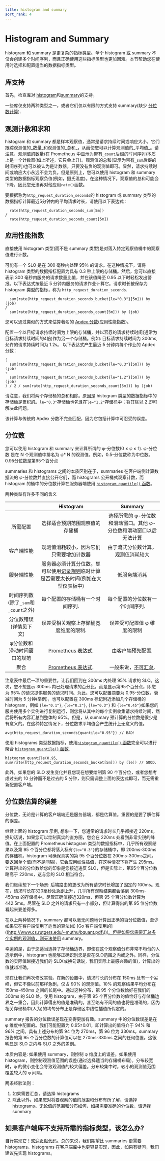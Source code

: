 ```yaml
---
title: histogram and summary
sort_rank: 4
---
```


# Histogram and Summary

histogram 和 summary 是更复杂的指标类型。单个 histogram 或 summary 不仅会创建多个时间序列，而且正确使用这些指标类型也更加困难。本节帮助您在使用时选择和配置适当的数据指标类型。

## 库支持 <a id="library-support"></a>

首先，检查库对 [histogram](/concepts/metric_types/#histogram)和[summary](/concepts/metric_types/#summary)的支持。

一些库仅支持两种类型之一，或者它们仅以有限的方式支持 summary\(缺少 [分位数计算]()\).

## 观测计数和求和 <a id="count-and-sum-of-observations"></a>

histogram 和 summary 都是样本观察值，通常是请求持续时间或响应大小。它们跟踪观测值的_数量_和观测值的_总和_，从而使您可以计算观测值的_平均值_。请注意，观测值的数量\(在 Prometheus 中显示为带有`_count`后缀的时间序列\)本质上是一个计数器\(如上所述，它只会上升\)。观测值的总和\(显示为带有`_sum`后缀的时间序列\)也可以被认为是计数器，只要没有负的观测值即可。显然，请求持续时间或响应大小永远不会为负。但是原则上，您可以使用 histogram 和 summary 类型的数据指标观察负值\(例如，摄氏温度\)。在这种情况下，观察值的总和可能会下降，因此您无法再对他应用`rate()`函数。

要根据称为`http_request_duration_seconds`的 histogram 或 summary 类型的数据指标计算最近5分钟内的平均请求时长，请使用以下表达式：

```text
  rate(http_request_duration_seconds_sum[5m])
/
  rate(http_request_duration_seconds_count[5m])
```

## 应用性能指数 <a id="apdex-score"></a>

直接使用 histogram 类型\(而不是 summary 类型\)是对落入特定观察值桶中的观察值进行计数。

可能有一个 SLO 是在 300 毫秒内处理 95％ 的请求。在这种情况下，请将 histogram 类型的数据指标配置为具有 0.3 秒上限的存储桶。然后，您可以直接表示 300 毫秒内服务的请求数量比值，并在该值降至 0.95 以下时轻松发出警报。以下表达式按最近 5 分钟内服务的请求作业计算它。请求时长被保存为 histogram 类型的指标，称为 `http_request_duration_seconds`.

```text
  sum(rate(http_request_duration_seconds_bucket{le="0.3"}[5m])) by (job)
/
  sum(rate(http_request_duration_seconds_count[5m])) by (job)
```

您可以通过类似的方式来估算著名的 [Apdex 分数](http://en.wikipedia.org/wiki/Apdex)\(应用性能指数\)。

配置一个以目标请求持续时间为上限的存储桶，并以容忍的请求持续时间\(通常为目标请求持续时间的4倍\)作为另一个存储桶。例如: 目标请求持续时间为 300ms,允许的请求持续时间为 1.2s。 以下表达式产生最近 5 分钟内每个作业的 Apdex 分数：

```text
(
  sum(rate(http_request_duration_seconds_bucket{le="0.3"}[5m])) by (job)
+
  sum(rate(http_request_duration_seconds_bucket{le="1.2"}[5m])) by (job)
) / 2 / sum(rate(http_request_duration_seconds_count[5m])) by (job)
```

请注意，我们将两个存储桶的总和相除。原因是 histogram 类型的数据指标中的存储桶是[累积](https://en.wikipedia.org/wiki/Histogram#Cumulative_histogram)的。`le="0.3"`存储桶也包含在`le="1.2"`存储桶中；将其除以 2 即可解决此问题。

该计算与传统的 Apdex 分数不完全匹配，因为它包括计算中可忍受的误差。

## 分位数 <a id="quantiles"></a>

您可以使用 histogram 和 summary 来计算所谓的 φ-分位数\(0 ≤ φ ≤ 1\). φ-分位数 是在 N 个观测值中排名为 φ\* N 的观测值。例如，0.5-分位数称为中位数。0.95分位数是第95个百分点

summaries 和 histograms 之间的本质区别在于，summaries 在客户端侧计算数据流的 φ-分位数并直接公开它们，而 histograms 公开桶式观察计数，而 histogram 的桶中的分位数计算在服务器端使用 [`histogram_quantile()` 函数](prometheus/latest/querying/functions/#histogram_quantile)。

两种类型有许多不同的含义

|  | Histogram | Summary |
| :---: | :---: | :---: |
| 所需配置 | 选择适合预期范围观察值的存储桶 | 选择所需的 φ-分位数和滑动窗口。其他 φ-分位数和滑动窗口以后无法计算 |
| 客户端性能 | 观测值消耗较小，因为它们只需要增加计数器 | 由于流式分位数计算，观测值消耗较大 |
| 服务端性能 | 服务器必须计算分位数。您可以使用[记录规则](/prometheus/configuration/recording_rules/#recording-rules)临时计算是否需要太长时间\(例如在大型仪表板中\) | 低服务端消耗 |
| 时间序列数\(除了`_sum`和`_count`之外\) | 每个配置的存储桶有一个时间序列. | 每个配置的分位数有一个时间序列. |
| 分位数错误\(详情见下文\) | 误差受相关观察上存储桶宽度维度的限制. | 误差受可配置值 φ 维度的限制 |
| φ分位数和滑动时间窗口的规范 | [Prometheus 表达式](/prometheus/querying/functions/#histogram_quantile). | 由客户端预先配置. |
| 聚合 | [Prometheus 表达式](/prometheus/querying/functions/#histogram_quantile). | 一般来说，[不可汇总](http://latencytipoftheday.blogspot.de/2014/06/latencytipoftheday-you-cant-average.html). |

注意表中最后一项的重要性。让我们回到在 300ms 内处理 95% 请求的 SLO。这次，您不想显示 300ms 内已处理请求的百分比，而是显示第95个百分点，即您为 95% 的请求提供服务的请求时间。为此，您可以配置摘要为 0.95-分位数，衰减时间为 5 分钟\(举例\)，也可以配置在 300ms 标记附近添加几个存储桶的 histogram，例如 `{le="0.1"}`, `{le="0.2"}`, `{le="0.3"}` 和 `{le="0.45"}`如果您的服务使用多个实例进行复制运行，则您将从其中的每个实例收集请求持续时间，然后将所有内容汇总到整体的 95%。但是，从 summary 预计算的分位数是很少是有意义的。在这种特定情况下，分位数求平均值会产生统计上无意义的值。

```text
avg(http_request_duration_seconds{quantile="0.95"}) // BAD!
```

使用 histograms 类型数据指标，使用[`histogram_quantile()` 函数](/prometheus/querying/functions/#histogram_quantile)完全可以进行聚合 [`histogram_quantile()` 函数](/prometheus/querying/functions/#histogram_quantile).

```text
histogram_quantile(0.95, sum(rate(http_request_duration_seconds_bucket[5m])) by (le)) // GOOD.
```

此外，如果您的 SLO 发生变化并且您现在想要绘制第 90 个百分位，或者您想考虑过去的 10 分钟而不是过去的 5 分钟，则只需调整上面的表达式即可，而无需重新配置客户端。

## 分位数估算的误差 <a id="errors-of-quantile-estimation"></a>

分位数，无论是计算的客户端端还是服务器端，都是估算值。重要的是要了解估算的误差。

继续上面的 histogram 示例, 想象一下，您通常的请求时长几乎都接近 220ms，换句话说，如果您可以绘制真实的直方图，您会在 220ms 处看到非常尖锐的峰值。在上面配置的 Prometheus histogram 类型的数据指标中，几乎所有观察结果以及第 95 个百分位都将落入标有`{le="0.3"}`的存储桶中，即 200ms-300ms 的存储桶。histogram 可确保真实的第 95 个百分位数在 200ms-300ms之间。要返回单个值\(而不是间隔\)，它会应用线性插值，在这种情况下将产生 295ms。计算得出的分位数给您的印象是您接近违反 SLO，但是实际上，第95个百分位数略高于 220ms，这与您的 SLO 相当符合。

我们继续想下一个场景: 后端路由的更改为所有请求时长增加了固定的 100ms。现在，请求时长在320毫秒处急剧上升，几乎所有观察结果都会落到 300ms-450ms 的存储桶中。尽管正确值接近320ms，但第 95 个百分位数计算为 442.5ms。尽管在 SLO 之外的请求只有一小部分，但计算得出的第 95 位分位数看起来要差得多。

在以上两种情况下，summary 都可以毫无问题地计算出正确的百分位数值，至少如果它在客户端使用了适当的算法\(如 \[Go 客户端使用的\]\(\([http://www.cs.rutgers.edu/~muthu/bquant.pdf\)\)\)。但是如果您需要汇总多个实例的观测值，则无法使用](http://www.cs.rutgers.edu/~muthu/bquant.pdf%29%29%29。但是如果您需要汇总多个实例的观测值，则无法使用) summary。

幸运的是，由于您适当选择了存储桶边界，即使在这个观察值分布非常不均匀的人造示例中，histogram 也能够正确识别您是否在SLO范围之内或之外。同样，分位数的实际值越接近我们的 SLO\(或换句话说，我们实际上最感兴趣的值\)，计算出的值就越准确。

现在让我们再次修改实验。在新的设置中，请求时长的分布在 150ms 处有一个尖峰，但它不像以前那样急剧，仅占 90% 的观测值。10% 的观察结果平均分布在 150ms-450ms 之间的长尾中。通过这种分布，第 95 个分位数恰好在我们的 300ms 的 SLO 处。使用 histogram，由于第 95 个百分位数的值恰好与存储桶边界之一重合，因此计算得出的值是准确的。甚至略有不同的值也将是准确的，因为相关存储桶中\(人为\)的均匀分布正是存储区中线性插值所假定的。

summary 报告的分位数误差现在变得更加有趣。summary 中的分位数误差是在 φ 维度中配置的。我们可能配置为 0.95±0.01，即计算出的值将介于 94% 和 96% 之间。具有上述分布的第 94 位为 270ms，第 96 位为 330ms。summary 报告的第 95 个百分位数的计算值可以在 270ms-330ms 之间的任何位置，这很明显是 SLO 之内与 SLO 之外的差别。

本质内容是: 如果使用 summary，则控制 φ 维度上的误差。如果使用 histogram，则控制观测值范围的误差\(通过选择适当的存储桶布局\)。分布较宽时，φ 的微小变化会导致观测值的较大偏差。分布较集中时，较小的观测值范围覆盖较大的 φ 间隔。

两条经验法则：

1. 如果需要汇总，请选择 histograms
2. 除此以外，如果您对将要观察的值的范围和分布有所了解，请选择 histograms。无论值的范围和分布如何，如果需要准确的分位数，请选择 summary

## 如果客户端库不支持所需的指标类型，该怎么办? <a id="what-can-i-do-if-my-client-library-does-not-support-the-metric-type-i-need"></a>

自行实现它！[欢迎贡献代码](https://prometheus.io/community/)。总的来说，我们期望比 summaries 更需要 histograms。histograms 在客户端库中也更容易实现，因此，如果有疑问，我们建议先实现 histograms。

